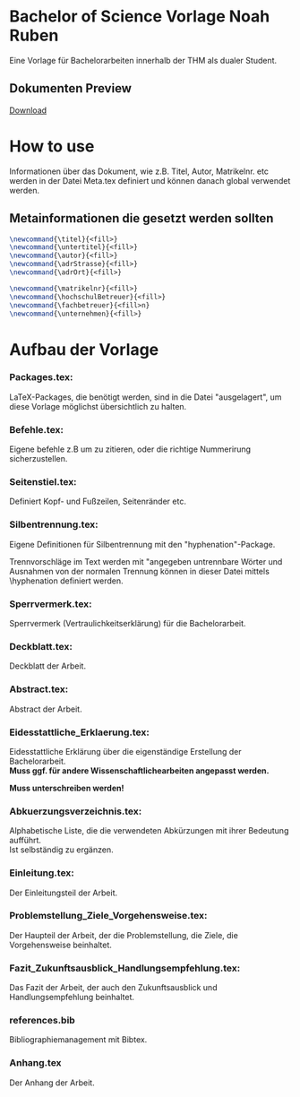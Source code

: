 # Bachelor of Science Vorlage Noah Ruben
Eine Vorlage für Bachelorarbeiten innerhalb der THM als dualer Student.

## Dokumenten Preview
[Download](https://github.com/SirMoM/Bachelor_of_Science_THM_Vorlage_Noah_Ruben/blob/Add-preview-to-README.md/Bachelor_of_Science_THM_Vorlage_Noah_Ruben.pdf)

# How to use

Informationen über das Dokument, wie z.B. Titel, Autor, Matrikelnr. etc werden in der Datei Meta.tex definiert und können danach global verwendet werden.

## Metainformationen die gesetzt werden sollten

```tex
\newcommand{\titel}{<fill>}
\newcommand{\untertitel}{<fill>}
\newcommand{\autor}{<fill>}
\newcommand{\adrStrasse}{<fill>}
\newcommand{\adrOrt}{<fill>}

\newcommand{\matrikelnr}{<fill>}
\newcommand{\hochschulBetreuer}{<fill>}
\newcommand{\fachbetreuer}{<fill>n}
\newcommand{\unternehmen}{<fill>}
```

# Aufbau der Vorlage 
### Packages.tex:
LaTeX-Packages, die benötigt werden, sind in die Datei  "ausgelagert", um diese Vorlage möglichst übersichtlich zu halten.

### Befehle.tex: 
Eigene befehle z.B um zu zitieren, oder die richtige Nummerirung sicherzustellen.

### Seitenstiel.tex:
Definiert Kopf- und Fußzeilen, Seitenränder etc.

### Silbentrennung.tex:
Eigene Definitionen für Silbentrennung mit den "hyphenation"-Package.

Trennvorschläge im Text werden mit \"angegeben
untrennbare Wörter und Ausnahmen von der normalen Trennung können in dieser Datei mittels \hyphenation definiert werden.

### Sperrvermerk.tex:
Sperrvermerk (Vertraulichkeitserklärung) für die Bachelorarbeit.

### Deckblatt.tex:
Deckblatt der Arbeit.

### Abstract.tex:
Abstract der Arbeit.

### Eidesstattliche_Erklaerung.tex:
Eidesstattliche Erklärung über die eigenständige Erstellung der Bachelorarbeit. \
**Muss ggf. für andere Wissenschaftlichearbeiten angepasst werden.**

**Muss unterschreiben werden!** 

### Abkuerzungsverzeichnis.tex:
Alphabetische Liste, die die verwendeten Abkürzungen mit ihrer Bedeutung aufführt. \
Ist selbständig zu ergänzen.

### Einleitung.tex:
Der Einleitungsteil der Arbeit.

### Problemstellung_Ziele_Vorgehensweise.tex:
Der Haupteil der Arbeit, der die Problemstellung, die Ziele, die Vorgehensweise beinhaltet.

### Fazit_Zukunftsausblick_Handlungsempfehlung.tex:
Das Fazit der Arbeit, der auch den Zukunftsausblick und Handlungsempfehlung beinhaltet.
### references.bib
Bibliographiemanagement mit Bibtex.

### Anhang.tex
Der Anhang der Arbeit.